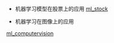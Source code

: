 


+ 机器学习模型在股票上的应用
[ml_stock](https://github.com/Jarlonyan/dmapplication/blob/master/dm_stock.md)

+ 机器学习在图像上的应用

[ml_computervision](https://github.com/Jarlonyan/mlapplication/blob/master/ml_computervision.md)